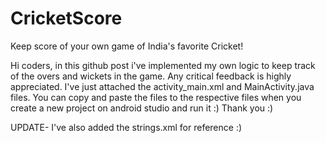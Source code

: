 # CricketScore
Keep score of your own game of India's favorite Cricket!

Hi coders, in this github post i've implemented my own logic to keep track of the overs and wickets in the game. Any critical feedback is highly appreciated.
I've just attached the activity_main.xml and MainActivity.java files.
You can copy and paste the files to the respective files when you create a new project on android studio and run it :)
Thank you :)

UPDATE- I've also added the strings.xml for reference :)
